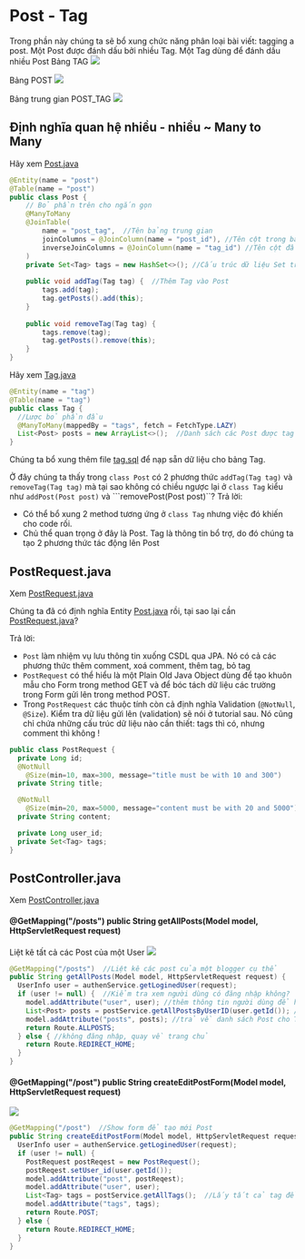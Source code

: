 # Post - Tag

Trong phần này chúng ta sẽ bổ xung chức năng phân loại bài viết: tagging a post. Một Post được đánh dấu bởi nhiều Tag. Một Tag dùng để đánh dấu nhiều Post
Bảng TAG
![](images/tag.jpg)

Bảng POST
![](images/post.jpg)

Bảng trung gian POST_TAG
![](images/post_tag.jpg)
## Định nghĩa quan hệ nhiều - nhiều ~ Many to Many

Hãy xem [Post.java](src/main/java/vn/techmaster/blog/model/Post.java)
```java
@Entity(name = "post")
@Table(name = "post")
public class Post { 
    // Bỏ phần trên cho ngắn gọn
    @ManyToMany
    @JoinTable(
        name = "post_tag",  //Tên bảng trung gian
        joinColumns = @JoinColumn(name = "post_id"), //Tên cột trong bảng trung gian, mà bảng Post góp foreign key ''
        inverseJoinColumns = @JoinColumn(name = "tag_id") //Tên cột đầu bên kia, bảng Tag
    )
    private Set<Tag> tags = new HashSet<>(); //Cấu trúc dữ liệu Set trong Post Entity để lưu trữ Tag
    
    public void addTag(Tag tag) {  //Thêm Tag vào Post
        tags.add(tag);
        tag.getPosts().add(this);        
    }
 
    public void removeTag(Tag tag) {
        tags.remove(tag);
        tag.getPosts().remove(this);
    }
}
```

Hãy xem [Tag.java](src/main/java/vn/techmaster/blog/model/Tag.java)
```java
@Entity(name = "tag")
@Table(name = "tag")
public class Tag {
  //Lược bỏ phần đầu
  @ManyToMany(mappedBy = "tags", fetch = FetchType.LAZY)
  List<Post> posts = new ArrayList<>();  //Danh sách các Post được tag này đánh dấu
}
```

Chúng ta bổ xung thêm file [tag.sql](src/main/resources/tag.sql) để nạp sẵn dữ liệu cho bảng Tag.

Ở đây chúng ta thấy trong ```class Post``` có 2 phương thức ```addTag(Tag tag)``` và ```removeTag(Tag tag)``` mà tại sao không có chiều ngược lại ở ```class Tag``` kiểu như ```addPost(Post post)``` và ```removePost(Post post)``?
Trả lời: 
- Có thể bổ xung 2 method tương ứng ở ```class Tag``` nhưng việc đó khiến cho code rối.
- Chủ thể quan trọng ở đây là Post. Tag là thông tin bổ trợ, do đó chúng ta tạo 2 phương thức tác động lên Post

## PostRequest.java
Xem [PostRequest.java](src/main/java/vn/techmaster/blog/controller/request/PostRequest.java)

Chúng ta đã có định nghĩa Entity [Post.java](src/main/java/vn/techmaster/blog/model/Post.java) rồi, tại sao lại cần [PostRequest.java](src/main/java/vn/techmaster/blog/controller/request/PostRequest.java)?

Trả lời:
- ```Post``` làm nhiệm vụ lưu thông tin xuống CSDL qua JPA. Nó có cả các phương thức thêm comment, xoá comment, thêm tag, bỏ tag
- ```PostRequest``` có thể hiểu là một Plain Old Java Object dùng để tạo khuôn mẫu cho Form trong method GET và để bóc tách dữ liệu các trường trong Form gửi lên trong method POST.
- Trong ```PostRequest``` các thuộc tính còn cả định nghĩa Validation (```@NotNull```, ```@Size```). Kiểm tra dữ liệu gửi lên (validation) sẽ nói ở tutorial sau. Nó cũng chỉ chứa những cấu trúc dữ liệu nào cần thiết: tags thì có, nhưng comment thì không !

```java
public class PostRequest {
  private Long id;
  @NotNull
	@Size(min=10, max=300, message="title must be with 10 and 300")
  private String title;

  @NotNull
	@Size(min=20, max=5000, message="content must be with 20 and 5000")
  private String content;

  private Long user_id;
  private Set<Tag> tags;
}
```

## PostController.java
Xem [PostController.java](src/main/java/vn/techmaster/blog/controller/PostController.java)

#### @GetMapping("/posts")  public String getAllPosts(Model model, HttpServletRequest request)

Liệt kê tất cả các Post của một User
![](images/all_posts.jpg)
```java
@GetMapping("/posts")  //Liệt kê các post của một blogger cụ thể
public String getAllPosts(Model model, HttpServletRequest request) { 
  UserInfo user = authenService.getLoginedUser(request);
  if (user != null) {  //Kiểm tra xem người dùng có đăng nhập không?
    model.addAttribute("user", user); //thêm thông tin người dùng để hiển thị tên
    List<Post> posts = postService.getAllPostsByUserID(user.getId()); //Lấy tất cả các Post của user này
    model.addAttribute("posts", posts); //trả về danh sách Post cho Thymeleaf
    return Route.ALLPOSTS;
  } else { //không đăng nhập, quay về trang chủ
    return Route.REDIRECT_HOME;
  } 
}
```
#### @GetMapping("/post") public String createEditPostForm(Model model, HttpServletRequest request)
![](images/new_post.jpg)
```java
@GetMapping("/post")  //Show form để tạo mới Post
public String createEditPostForm(Model model, HttpServletRequest request) {
  UserInfo user = authenService.getLoginedUser(request);
  if (user != null) {
    PostRequest postReqest = new PostRequest();
    postReqest.setUser_id(user.getId());
    model.addAttribute("post", postReqest);
    model.addAttribute("user", user);
    List<Tag> tags = postService.getAllTags();  //Lấy tất cả tag để tạo checkbox
    model.addAttribute("tags", tags);
    return Route.POST;
  } else {
    return Route.REDIRECT_HOME;
  }
}
```




